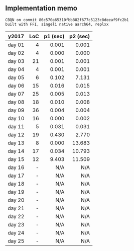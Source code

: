 ## Implementation memo

```
CBQN on commit 86c570a65310fbb882f677c5123c8deeaf9fc2b1
built with FFI, singeli native aarch64, replxx
```

| y2017  | LoC | p1 (sec) | p2 (sec) |
|--------|----:|---------:|---------:|
| day 01 |   4 |    0.001 |    0.001 |
| day 02 |   4 |    0.000 |    0.000 |
| day 03 |  21 |    0.001 |    0.001 |
| day 04 |   4 |    0.001 |    0.001 |
| day 05 |   6 |    0.102 |    7.131 |
| day 06 |  15 |    0.016 |    0.015 |
| day 07 |  25 |    0.005 |    0.013 |
| day 08 |  18 |    0.010 |    0.008 |
| day 09 |  36 |    0.004 |    0.004 |
| day 10 |  16 |    0.000 |    0.002 |
| day 11 |   5 |    0.031 |    0.031 |
| day 12 |  19 |    0.430 |    2.770 |
| day 13 |   8 |    0.000 |   13.683 |
| day 14 |  17 |    0.034 |   10.793 |
| day 15 |  12 |    9.403 |   11.509 |
| day 16 |   - |      N/A |      N/A |
| day 17 |   - |      N/A |      N/A |
| day 18 |   - |      N/A |      N/A |
| day 19 |   - |      N/A |      N/A |
| day 20 |   - |      N/A |      N/A |
| day 21 |   - |      N/A |      N/A |
| day 22 |   - |      N/A |      N/A |
| day 23 |   - |      N/A |      N/A |
| day 24 |   - |      N/A |      N/A |
| day 25 |   - |      N/A |      N/A |
